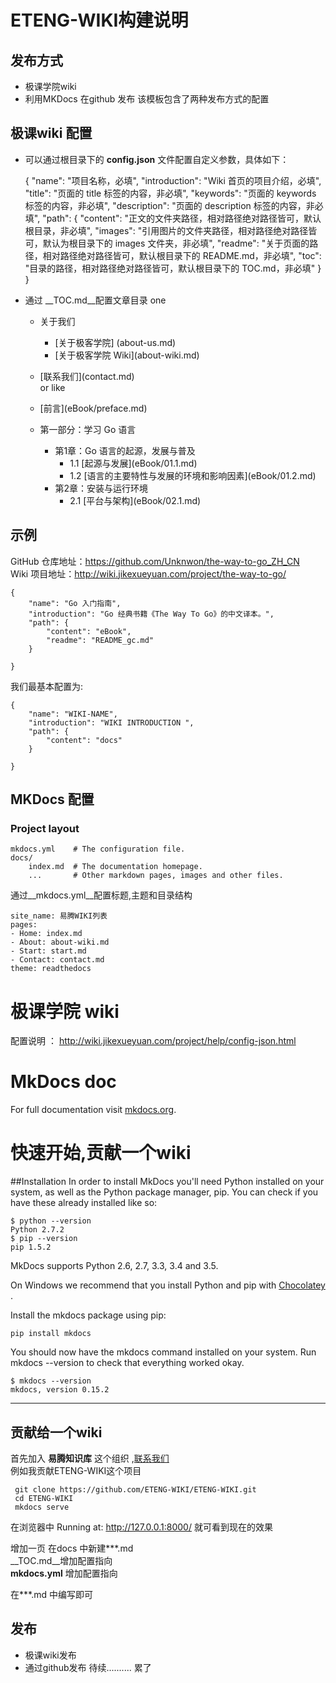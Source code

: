 # ETENG-WIKI构建说明
## 发布方式
* 极课学院wiki
* 利用MKDocs 在github 发布
该模板包含了两种发布方式的配置

## 极课wiki 配置

* 可以通过根目录下的 __config.json__ 文件配置自定义参数，具体如下：

	{
	    "name": "项目名称，必填",
	    "introduction": "Wiki 首页的项目介绍，必填",
	    "title": "页面的 title 标签的内容，非必填",
	    "keywords": "页面的 keywords 标签的内容，非必填",
	    "description": "页面的 description 标签的内容，非必填",
	    "path": {
	        "content": "正文的文件夹路径，相对路径绝对路径皆可，默认根目录，非必填",
	        "images": "引用图片的文件夹路径，相对路径绝对路径皆可，默认为根目录下的 images 文件夹，非必填",
	        "readme": "关于页面的路径，相对路径绝对路径皆可，默认根目录下的 README.md，非必填",
	        "toc": "目录的路径，相对路径绝对路径皆可，默认根目录下的 TOC.md，非必填"
	        }
	}
* 通过 __TOC.md__配置文章目录
one 

	- 关于我们
	    - [关于极客学院] \(about-us.md)
	    - [关于极客学院 Wiki]\(about-wiki.md)
	- [联系我们]\(contact.md)  
or like
	
	- [前言]\(eBook/preface.md)
	- 第一部分：学习 Go 语言
	    - 第1章：Go 语言的起源，发展与普及
	        - 1.1 [起源与发展]\(eBook/01.1.md)
		    - 1.2 [语言的主要特性与发展的环境和影响因素]\(eBook/01.2.md)
	    - 第2章：安装与运行环境
		    - 2.1 [平台与架构]\(eBook/02.1.md)


## 示例
GitHub 仓库地址：https://github.com/Unknwon/the-way-to-go_ZH_CN  
Wiki 项目地址：http://wiki.jikexueyuan.com/project/the-way-to-go/  

	{
	    "name": "Go 入门指南",
	    "introduction": "Go 经典书籍《The Way To Go》的中文译本。",
	    "path": {
	        "content": "eBook",
	        "readme": "README_gc.md"
	    }
	
	}
	
我们最基本配置为:

	{
	    "name": "WIKI-NAME",
	    "introduction": "WIKI INTRODUCTION ",
	    "path": {
	        "content": "docs"
	    }
	
	}

## MKDocs 配置

### Project layout

    mkdocs.yml    # The configuration file.
    docs/
        index.md  # The documentation homepage.
        ...       # Other markdown pages, images and other files.
       
 通过__mkdocs.yml__配置标题,主题和目录结构
 
	site_name: 易腾WIKI列表
	pages:
	- Home: index.md
	- About: about-wiki.md
	- Start: start.md
	- Contact: contact.md
	theme: readthedocs
   

# 极课学院 wiki
配置说明 ： http://wiki.jikexueyuan.com/project/help/config-json.html

# MkDocs doc 
For full documentation visit [mkdocs.org](http://mkdocs.org).

# 快速开始,贡献一个wiki

##Installation
In order to install MkDocs you'll need Python installed on your system, as well as the Python package manager, pip. You can check if you have these already installed like so:

	$ python --version
	Python 2.7.2
	$ pip --version
	pip 1.5.2
MkDocs supports Python 2.6, 2.7, 3.3, 3.4 and 3.5.

On Windows we recommend that you install Python and pip with [Chocolatey](https://chocolatey.org/) .

Install the mkdocs package using pip:

	pip install mkdocs
You should now have the mkdocs command installed on your system. Run mkdocs --version to check that everything worked okay.

	$ mkdocs --version
	mkdocs, version 0.15.2
	
------------------------------------
## 贡献给一个wiki 
 首先加入 __易腾知识库__ 这个组织 ,[联系我们](contact.md)  
 例如我贡献ETENG-WIKI这个项目
 
	 git clone https://github.com/ETENG-WIKI/ETENG-WIKI.git
	 cd	ETENG-WIKI
	 mkdocs serve
	 
在浏览器中 Running at: http://127.0.0.1:8000/ 就可看到现在的效果 

增加一页   在docs 中新建***.md  
__TOC.md__增加配置指向  
__mkdocs.yml__ 增加配置指向

在***.md 中编写即可 
## 发布 

* 极课wiki发布
* 通过github发布
待续.......... 累了

